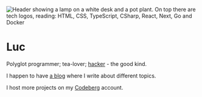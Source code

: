 ![Header showing a lamp on a white desk and a pot plant. On top there are tech logos, reading: HTML, CSS, TypeScript, CSharp, React, Next, Go and Docker](https://file.lucdev.net/github-header.png)

# Luc

Polyglot programmer; tea-lover; [hacker](https://en.wikipedia.org/wiki/Hacker) - the good kind.

I happen to have [a blog](https://lucdev.net/blog) where I write about different topics.

I host more projects on my [Codeberg](https://codeberg.org/lucrnz) account.
